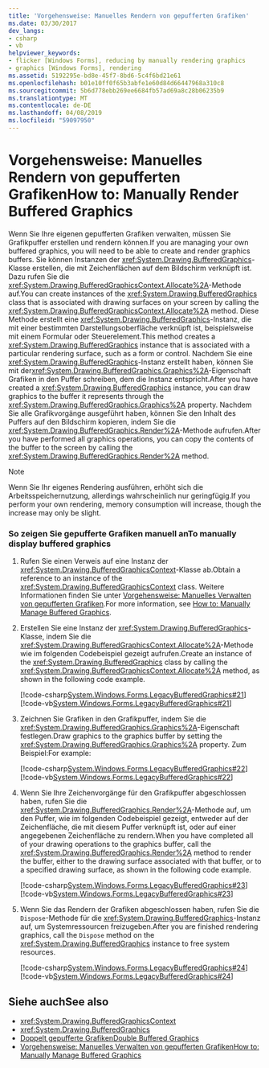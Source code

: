 ```yaml
---
title: 'Vorgehensweise: Manuelles Rendern von gepufferten Grafiken'
ms.date: 03/30/2017
dev_langs:
- csharp
- vb
helpviewer_keywords:
- flicker [Windows Forms], reducing by manually rendering graphics
- graphics [Windows Forms], rendering
ms.assetid: 5192295e-bd8e-45f7-8bd6-5c4f6bd21e61
ms.openlocfilehash: b01e10ff0f65b3abfe1e60d84d66447968a310c8
ms.sourcegitcommit: 5b6d778ebb269ee6684fb57ad69a8c28b06235b9
ms.translationtype: MT
ms.contentlocale: de-DE
ms.lasthandoff: 04/08/2019
ms.locfileid: "59097950"
---
```

# <a name="how-to-manually-render-buffered-graphics"></a><span data-ttu-id="86e4d-102">Vorgehensweise: Manuelles Rendern von gepufferten Grafiken</span><span class="sxs-lookup"><span data-stu-id="86e4d-102">How to: Manually Render Buffered Graphics</span></span>
<span data-ttu-id="86e4d-103">Wenn Sie Ihre eigenen gepufferten Grafiken verwalten, müssen Sie Grafikpuffer erstellen und rendern können.</span><span class="sxs-lookup"><span data-stu-id="86e4d-103">If you are managing your own buffered graphics, you will need to be able to create and render graphics buffers.</span></span> <span data-ttu-id="86e4d-104">Sie können Instanzen der <xref:System.Drawing.BufferedGraphics>-Klasse erstellen, die mit Zeichenflächen auf dem Bildschirm verknüpft ist. Dazu rufen Sie die <xref:System.Drawing.BufferedGraphicsContext.Allocate%2A>-Methode auf.</span><span class="sxs-lookup"><span data-stu-id="86e4d-104">You can create instances of the <xref:System.Drawing.BufferedGraphics> class that is associated with drawing surfaces on your screen by calling the <xref:System.Drawing.BufferedGraphicsContext.Allocate%2A> method.</span></span> <span data-ttu-id="86e4d-105">Diese Methode erstellt eine <xref:System.Drawing.BufferedGraphics>-Instanz, die mit einer bestimmten Darstellungsoberfläche verknüpft ist, beispielsweise mit einem Formular oder Steuerelement.</span><span class="sxs-lookup"><span data-stu-id="86e4d-105">This method creates a <xref:System.Drawing.BufferedGraphics> instance that is associated with a particular rendering surface, such as a form or control.</span></span> <span data-ttu-id="86e4d-106">Nachdem Sie eine <xref:System.Drawing.BufferedGraphics>-Instanz erstellt haben, können Sie mit der<xref:System.Drawing.BufferedGraphics.Graphics%2A>-Eigenschaft Grafiken in den Puffer schreiben, dem die Instanz entspricht.</span><span class="sxs-lookup"><span data-stu-id="86e4d-106">After you have created a <xref:System.Drawing.BufferedGraphics> instance, you can draw graphics to the buffer it represents through the <xref:System.Drawing.BufferedGraphics.Graphics%2A> property.</span></span> <span data-ttu-id="86e4d-107">Nachdem Sie alle Grafikvorgänge ausgeführt haben, können Sie den Inhalt des Puffers auf den Bildschirm kopieren, indem Sie die <xref:System.Drawing.BufferedGraphics.Render%2A>-Methode aufrufen.</span><span class="sxs-lookup"><span data-stu-id="86e4d-107">After you have performed all graphics operations, you can copy the contents of the buffer to the screen by calling the <xref:System.Drawing.BufferedGraphics.Render%2A> method.</span></span>  
  
> [!NOTE]
>  <span data-ttu-id="86e4d-108">Wenn Sie Ihr eigenes Rendering ausführen, erhöht sich die Arbeitsspeichernutzung, allerdings wahrscheinlich nur geringfügig.</span><span class="sxs-lookup"><span data-stu-id="86e4d-108">If you perform your own rendering, memory consumption will increase, though the increase may only be slight.</span></span>  
  
### <a name="to-manually-display-buffered-graphics"></a><span data-ttu-id="86e4d-109">So zeigen Sie gepufferte Grafiken manuell an</span><span class="sxs-lookup"><span data-stu-id="86e4d-109">To manually display buffered graphics</span></span>  
  
1.  <span data-ttu-id="86e4d-110">Rufen Sie einen Verweis auf eine Instanz der <xref:System.Drawing.BufferedGraphicsContext>-Klasse ab.</span><span class="sxs-lookup"><span data-stu-id="86e4d-110">Obtain a reference to an instance of the <xref:System.Drawing.BufferedGraphicsContext> class.</span></span> <span data-ttu-id="86e4d-111">Weitere Informationen finden Sie unter [Vorgehensweise: Manuelles Verwalten von gepufferten Grafiken](how-to-manually-manage-buffered-graphics.md).</span><span class="sxs-lookup"><span data-stu-id="86e4d-111">For more information, see [How to: Manually Manage Buffered Graphics](how-to-manually-manage-buffered-graphics.md).</span></span>  
  
2.  <span data-ttu-id="86e4d-112">Erstellen Sie eine Instanz der <xref:System.Drawing.BufferedGraphics>-Klasse, indem Sie die <xref:System.Drawing.BufferedGraphicsContext.Allocate%2A>-Methode wie im folgenden Codebeispiel gezeigt aufrufen.</span><span class="sxs-lookup"><span data-stu-id="86e4d-112">Create an instance of the <xref:System.Drawing.BufferedGraphics> class by calling the <xref:System.Drawing.BufferedGraphicsContext.Allocate%2A> method, as shown in the following code example.</span></span>  
  
     [!code-csharp[System.Windows.Forms.LegacyBufferedGraphics#21](~/samples/snippets/csharp/VS_Snippets_Winforms/System.Windows.Forms.LegacyBufferedGraphics/CS/Class1.cs#21)]
     [!code-vb[System.Windows.Forms.LegacyBufferedGraphics#21](~/samples/snippets/visualbasic/VS_Snippets_Winforms/System.Windows.Forms.LegacyBufferedGraphics/VB/Class1.vb#21)]  
  
3.  <span data-ttu-id="86e4d-113">Zeichnen Sie Grafiken in den Grafikpuffer, indem Sie die <xref:System.Drawing.BufferedGraphics.Graphics%2A>-Eigenschaft festlegen.</span><span class="sxs-lookup"><span data-stu-id="86e4d-113">Draw graphics to the graphics buffer by setting the <xref:System.Drawing.BufferedGraphics.Graphics%2A> property.</span></span> <span data-ttu-id="86e4d-114">Zum Beispiel:</span><span class="sxs-lookup"><span data-stu-id="86e4d-114">For example:</span></span>  
  
     [!code-csharp[System.Windows.Forms.LegacyBufferedGraphics#22](~/samples/snippets/csharp/VS_Snippets_Winforms/System.Windows.Forms.LegacyBufferedGraphics/CS/Class1.cs#22)]
     [!code-vb[System.Windows.Forms.LegacyBufferedGraphics#22](~/samples/snippets/visualbasic/VS_Snippets_Winforms/System.Windows.Forms.LegacyBufferedGraphics/VB/Class1.vb#22)]  
  
4.  <span data-ttu-id="86e4d-115">Wenn Sie Ihre Zeichenvorgänge für den Grafikpuffer abgeschlossen haben, rufen Sie die <xref:System.Drawing.BufferedGraphics.Render%2A>-Methode auf, um den Puffer, wie im folgenden Codebeispiel gezeigt, entweder auf der Zeichenfläche, die mit diesem Puffer verknüpft ist, oder auf einer angegebenen Zeichenfläche zu rendern.</span><span class="sxs-lookup"><span data-stu-id="86e4d-115">When you have completed all of your drawing operations to the graphics buffer, call the <xref:System.Drawing.BufferedGraphics.Render%2A> method to render the buffer, either to the drawing surface associated with that buffer, or to a specified drawing surface, as shown in the following code example.</span></span>  
  
     [!code-csharp[System.Windows.Forms.LegacyBufferedGraphics#23](~/samples/snippets/csharp/VS_Snippets_Winforms/System.Windows.Forms.LegacyBufferedGraphics/CS/Class1.cs#23)]
     [!code-vb[System.Windows.Forms.LegacyBufferedGraphics#23](~/samples/snippets/visualbasic/VS_Snippets_Winforms/System.Windows.Forms.LegacyBufferedGraphics/VB/Class1.vb#23)]  
  
5.  <span data-ttu-id="86e4d-116">Wenn Sie das Rendern der Grafiken abgeschlossen haben, rufen Sie die `Dispose`-Methode für die <xref:System.Drawing.BufferedGraphics>-Instanz auf, um Systemressourcen freizugeben.</span><span class="sxs-lookup"><span data-stu-id="86e4d-116">After you are finished rendering graphics, call the `Dispose` method on the <xref:System.Drawing.BufferedGraphics> instance to free system resources.</span></span>  
  
     [!code-csharp[System.Windows.Forms.LegacyBufferedGraphics#24](~/samples/snippets/csharp/VS_Snippets_Winforms/System.Windows.Forms.LegacyBufferedGraphics/CS/Class1.cs#24)]
     [!code-vb[System.Windows.Forms.LegacyBufferedGraphics#24](~/samples/snippets/visualbasic/VS_Snippets_Winforms/System.Windows.Forms.LegacyBufferedGraphics/VB/Class1.vb#24)]  
  
## <a name="see-also"></a><span data-ttu-id="86e4d-117">Siehe auch</span><span class="sxs-lookup"><span data-stu-id="86e4d-117">See also</span></span>

- <xref:System.Drawing.BufferedGraphicsContext>
- <xref:System.Drawing.BufferedGraphics>
- [<span data-ttu-id="86e4d-118">Doppelt gepufferte Grafiken</span><span class="sxs-lookup"><span data-stu-id="86e4d-118">Double Buffered Graphics</span></span>](double-buffered-graphics.md)
- [<span data-ttu-id="86e4d-119">Vorgehensweise: Manuelles Verwalten von gepufferten Grafiken</span><span class="sxs-lookup"><span data-stu-id="86e4d-119">How to: Manually Manage Buffered Graphics</span></span>](how-to-manually-manage-buffered-graphics.md)
